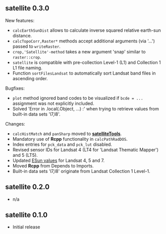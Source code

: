 ## satellite 0.3.0

New features:

  * `calcEarthSunDist` allows to calculate inverse squared relative earth-sun distance. 
  * `calcTopoCorr,Raster*` methods accept additional arguments (via '...') passed to `writeRaster`. 
  * `crop,'Satellite'-method` takes a new argument 'snap' similar to `raster::crop`.
  * `satellite` is compatible with pre-collection Level-1 (L1) and Collection 1 L1 file naming.
  * Function `sortFilesLandsat` to automatically sort Landsat band files in ascending order.

Bugfixes:

  * `plot` method ignored band codes to be visualized if `bcde = ...` assignment was not explicitly included.
  * Solved 'Error in .local(.Object, ...) :' when trying to retrieve values from built-in data sets 'l7,l8'.

Changes:

  * `calcHistMatch` and `panSharp` moved to [**satelliteTools**](https://github.com/environmentalinformatics-marburg/satelliteTools).
  * Mandatory use of **Rcpp** functionality in `calcPathRadDOS`.
  * Index entries for `pck_data` and `pck_lut` disabled.
  * Revised sensor IDs for Landsat 4 (LT4 for 'Landsat Thematic Mapper') and 5 (LT5).
  * Updated [ESun values](https://landsat.usgs.gov/esun) for Landsat 4, 5 and 7.
  * Moved **Rcpp** from Depends to Imports.
  * Built-in data sets 'l7,l8' originate from Landsat Collection 1 Level-1.


## satellite 0.2.0

* n/a


## satellite 0.1.0

* Initial release
